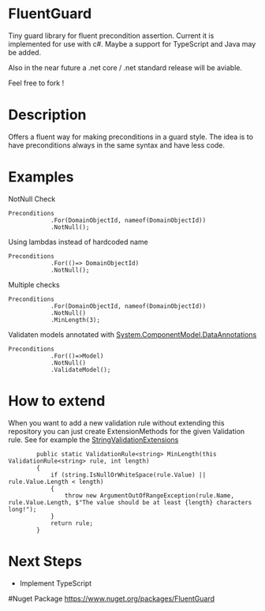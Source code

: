 # FluentGuard
Tiny guard library for fluent precondition assertion. Current it is implemented for use with c#. Maybe a support for TypeScript and Java may be added.

Also in the near future a .net core  / .net standard release will be aviable.

Feel free to fork !

# Description
Offers a fluent way for making preconditions in a guard style.
The idea is to have preconditions always in the same syntax and have less code.  


# Examples

NotNull Check
```
Preconditions
            .For(DomainObjectId, nameof(DomainObjectId))
            .NotNull();
```


Using lambdas instead of hardcoded name
```
Preconditions
            .For(()=> DomainObjectId)
            .NotNull();
```

Multiple checks 
```
Preconditions
            .For(DomainObjectId, nameof(DomainObjectId))
            .NotNull()
            .MinLength(3);
```

Validaten models annotated with [System.ComponentModel.DataAnnotations](https://msdn.microsoft.com/de-de/library/system.componentmodel.dataannotations(v=vs.110).aspx)
```
Preconditions
            .For(()=>Model)
            .NotNull()
            .ValidateModel();
```

# How to extend
When you want to add a new validation rule without extending this repository you can just create ExtensionMethods for the given Validation rule. See for example the [StringValidationExtensions](https://github.com/Gentlehag/FluentGuard/blob/master/src/BE.FluentGuard/StringValidationExtensions.cs)

```  
        public static ValidationRule<string> MinLength(this ValidationRule<string> rule, int length)
        {
            if (string.IsNullOrWhiteSpace(rule.Value) || rule.Value.Length < length)
            {
                throw new ArgumentOutOfRangeException(rule.Name, rule.Value.Length, $"The value should be at least {length} characters long!");
            }
            return rule;
        }
```

# Next Steps
- Implement TypeScript


#Nuget Package
https://www.nuget.org/packages/FluentGuard
